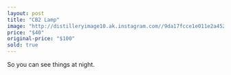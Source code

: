 ```yaml
---
layout: post
title: "CB2 Lamp"
image: "http://distilleryimage10.ak.instagram.com//9da17fcce1e011e2a45222000a9e06f4_7.jpg"
price: "$40"
original-price: "$100"
sold: true
---
```


So you can see things at night.
